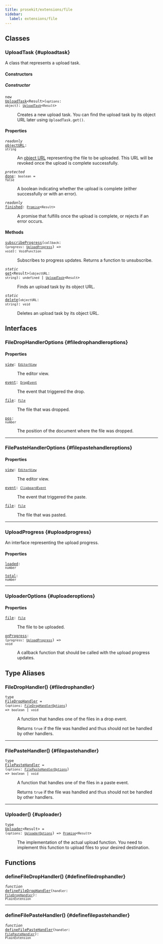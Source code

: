 ```yaml
---
title: prosekit/extensions/file
sidebar:
  label: extensions/file
---
```


## Classes

### UploadTask {#uploadtask}

A class that represents a upload task.

#### Constructors

##### Constructor

<dl>

<dt>

<code data-typedoc-code>new <a id="constructor" href="#constructor">UploadTask</a>\<Result\>(`options`: `object`): [`UploadTask`](#uploadtask)\<`Result`\></code>

</dt>

<dd>

Creates a new upload task. You can find the upload task by its object URL
later using `UploadTask.get()`.

</dd>

</dl>

#### Properties

<dl>

<dt>

<code data-typedoc-code><i>readonly</i> <a id="objecturl" href="#objecturl">objectURL</a>: `string`</code>

</dt>

<dd>

An [object URL](https://developer.mozilla.org/en-US/docs/Web/API/URL/createObjectURL)
representing the file to be uploaded. This URL will be revoked once the
upload is complete successfully.

</dd>

</dl>

<dl>

<dt>

<code data-typedoc-code><i>protected</i> <a id="done" href="#done">done</a>: `boolean` = `false`</code>

</dt>

<dd>

A boolean indicating whether the upload is complete (either successfully or with an error).

</dd>

</dl>

<dl>

<dt>

<code data-typedoc-code><i>readonly</i> <a id="finished" href="#finished">finished</a>: [`Promise`](https://developer.mozilla.org/docs/Web/JavaScript/Reference/Global_Objects/Promise)\<`Result`\></code>

</dt>

<dd>

A promise that fulfills once the upload is complete, or rejects if an error occurs.

</dd>

</dl>

#### Methods

<dl>

<dt>

<code data-typedoc-code><a id="subscribeprogress" href="#subscribeprogress">subscribeProgress</a>(`callback`: (`progress`: [`UploadProgress`](#uploadprogress)) => `void`): `VoidFunction`</code>

</dt>

<dd>

Subscribes to progress updates. Returns a function to unsubscribe.

</dd>

</dl>

<dl>

<dt>

<code data-typedoc-code><i>static</i> <a id="get" href="#get">get</a>\<Result\>(`objectURL`: `string`): `undefined` \| [`UploadTask`](#uploadtask)\<`Result`\></code>

</dt>

<dd>

Finds an upload task by its object URL.

</dd>

</dl>

<dl>

<dt>

<code data-typedoc-code><i>static</i> <a id="delete" href="#delete">delete</a>(`objectURL`: `string`): `void`</code>

</dt>

<dd>

Deletes an upload task by its object URL.

</dd>

</dl>

## Interfaces

### FileDropHandlerOptions {#filedrophandleroptions}

#### Properties

<dl>

<dt>

<code data-typedoc-code><a id="view" href="#view">view</a>: [`EditorView`](../pm/view.md#editorview)</code>

</dt>

<dd>

The editor view.

</dd>

</dl>

<dl>

<dt>

<code data-typedoc-code><a id="event" href="#event">event</a>: [`DragEvent`](https://developer.mozilla.org/docs/Web/API/DragEvent)</code>

</dt>

<dd>

The event that triggered the drop.

</dd>

</dl>

<dl>

<dt>

<code data-typedoc-code><a id="file" href="#file">file</a>: [`File`](https://developer.mozilla.org/docs/Web/API/File)</code>

</dt>

<dd>

The file that was dropped.

</dd>

</dl>

<dl>

<dt>

<code data-typedoc-code><a id="pos" href="#pos">pos</a>: `number`</code>

</dt>

<dd>

The position of the document where the file was dropped.

</dd>

</dl>

***

### FilePasteHandlerOptions {#filepastehandleroptions}

#### Properties

<dl>

<dt>

<code data-typedoc-code><a id="view-1" href="#view-1">view</a>: [`EditorView`](../pm/view.md#editorview)</code>

</dt>

<dd>

The editor view.

</dd>

</dl>

<dl>

<dt>

<code data-typedoc-code><a id="event-1" href="#event-1">event</a>: [`ClipboardEvent`](https://developer.mozilla.org/docs/Web/API/ClipboardEvent)</code>

</dt>

<dd>

The event that triggered the paste.

</dd>

</dl>

<dl>

<dt>

<code data-typedoc-code><a id="file-1" href="#file-1">file</a>: [`File`](https://developer.mozilla.org/docs/Web/API/File)</code>

</dt>

<dd>

The file that was pasted.

</dd>

</dl>

***

### UploadProgress {#uploadprogress}

An interface representing the upload progress.

#### Properties

<dl>

<dt>

<code data-typedoc-code><a id="loaded" href="#loaded">loaded</a>: `number`</code>

</dt>

</dl>

<dl>

<dt>

<code data-typedoc-code><a id="total" href="#total">total</a>: `number`</code>

</dt>

</dl>

***

### UploaderOptions {#uploaderoptions}

#### Properties

<dl>

<dt>

<code data-typedoc-code><a id="file-2" href="#file-2">file</a>: [`File`](https://developer.mozilla.org/docs/Web/API/File)</code>

</dt>

<dd>

The file to be uploaded.

</dd>

</dl>

<dl>

<dt>

<code data-typedoc-code><a id="onprogress" href="#onprogress">onProgress</a>: (`progress`: [`UploadProgress`](#uploadprogress)) => `void`</code>

</dt>

<dd>

A callback function that should be called with the upload progress updates.

</dd>

</dl>

## Type Aliases

### FileDropHandler() {#filedrophandler}

<dl>

<dt>

<code data-typedoc-code>type <a id="filedrophandler" href="#filedrophandler">FileDropHandler</a> = (`options`: [`FileDropHandlerOptions`](#filedrophandleroptions)) => `boolean` \| `void`</code>

</dt>

<dd>

A function that handles one of the files in a drop event.

Returns `true` if the file was handled and thus should not be handled by
other handlers.

</dd>

</dl>

***

### FilePasteHandler() {#filepastehandler}

<dl>

<dt>

<code data-typedoc-code>type <a id="filepastehandler" href="#filepastehandler">FilePasteHandler</a> = (`options`: [`FilePasteHandlerOptions`](#filepastehandleroptions)) => `boolean` \| `void`</code>

</dt>

<dd>

A function that handles one of the files in a paste event.

Returns `true` if the file was handled and thus should not be handled by
other handlers.

</dd>

</dl>

***

### Uploader() {#uploader}

<dl>

<dt>

<code data-typedoc-code>type <a id="uploader" href="#uploader">Uploader</a>\<Result\> = (`options`: [`UploaderOptions`](#uploaderoptions)) => [`Promise`](https://developer.mozilla.org/docs/Web/JavaScript/Reference/Global_Objects/Promise)\<`Result`\></code>

</dt>

<dd>

The implementation of the actual upload function. You need to implement this
function to upload files to your desired destination.

</dd>

</dl>

## Functions

### defineFileDropHandler() {#definefiledrophandler}

<dl>

<dt>

<code data-typedoc-code><i>function</i> <a id="definefiledrophandler" href="#definefiledrophandler">defineFileDropHandler</a>(`handler`: [`FileDropHandler`](#filedrophandler)): `PlainExtension`</code>

</dt>

</dl>

***

### defineFilePasteHandler() {#definefilepastehandler}

<dl>

<dt>

<code data-typedoc-code><i>function</i> <a id="definefilepastehandler" href="#definefilepastehandler">defineFilePasteHandler</a>(`handler`: [`FilePasteHandler`](#filepastehandler)): `PlainExtension`</code>

</dt>

</dl>
